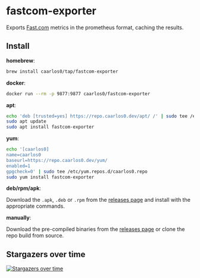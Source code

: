 # fastcom-exporter

Exports [Fast.com](https://fast.com) metrics in the prometheus format, caching the results.

## Install

**homebrew**:

```sh
brew install caarlos0/tap/fastcom-exporter
```

**docker**:

```sh
docker run --rm -p 9877:9877 caarlos0/fastcom-exporter
```

**apt**:

```sh
echo 'deb [trusted=yes] https://repo.caarlos0.dev/apt/ /' | sudo tee /etc/apt/sources.list.d/caarlos0.list
sudo apt update
sudo apt install fastcom-exporter
```

**yum**:

```sh
echo '[caarlos0]
name=caarlos0
baseurl=https://repo.caarlos0.dev/yum/
enabled=1
gpgcheck=0' | sudo tee /etc/yum.repos.d/caarlos0.repo
sudo yum install fastcom-exporter
```

**deb/rpm/apk**:

Download the `.apk`, `.deb` or `.rpm` from the [releases page][releases] and install with the appropriate commands.

**manually**:

Download the pre-compiled binaries from the [releases page][releases] or clone the repo build from source.

[releases]: https://github.com/caarlos0/fastcom-exporter/releases

## Stargazers over time

[![Stargazers over time](https://starchart.cc/caarlos0/fastcom-exporter.svg)](https://starchart.cc/caarlos0/fastcom-exporter)
